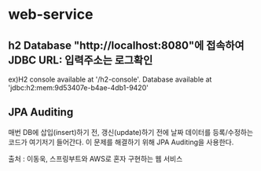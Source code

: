 # web-service

## h2 Database "http://localhost:8080"에 접속하여 JDBC URL: 입력주소는 로그확인
ex)H2 console available at '/h2-console'. Database available at 'jdbc:h2:mem:9d53407e-b4ae-4db1-9420'

## JPA Auditing
매번 DB에 삽입(insert)하기 전, 갱신(update)하기 전에 날짜 데이터를 등록/수정하는 코드가 여기저기 들어간다.
이 문제를 해결하기 위해 JPA Auditing을 사용한다.

출처 : 이동욱, 스프링부트와 AWS로 혼자 구현하는 웹 서비스
